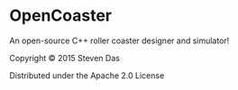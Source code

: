 # OpenCoaster
An open-source C++ roller coaster designer and simulator!

Copyright © 2015 Steven Das

Distributed under the Apache 2.0 License

